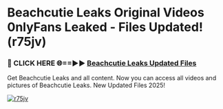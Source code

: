 # Beachcutie Leaks Original Videos 0nlyFans Leaked - Files Updated! (r75jv)

<h3>🔴 CLICK HERE 🌐==►► <a href="https://tinyurl.com/ms9xzufz" rel="nofollow">Beachcutie Leaks Updated Files</a></h3>

Get Beachcutie Leaks and all content. Now you can access all videos and pictures of Beachcutie Leaks. New Updated Files 2025!

[![r75jv](https://i.imgur.com/ppqm5kG.gif)](https://tinyurl.com/ms9xzufz)
